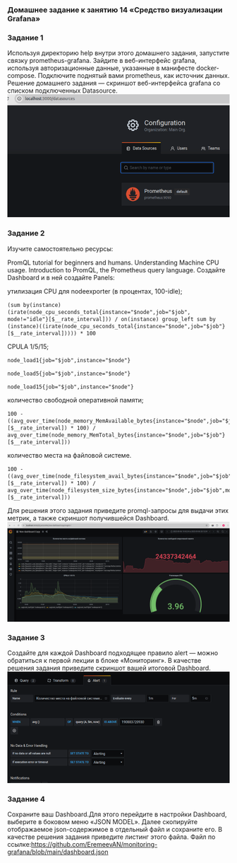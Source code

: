 ### Домашнее задание к занятию 14 «Средство визуализации Grafana»
### Задание 1
Используя директорию help внутри этого домашнего задания, запустите связку prometheus-grafana.
Зайдите в веб-интерфейс grafana, используя авторизационные данные, указанные в манифесте docker-compose.
Подключите поднятый вами prometheus, как источник данных.
Решение домашнего задания — скриншот веб-интерфейса grafana со списком подключенных Datasource.
![image](https://github.com/EremeevAN/monitoring-grafana/blob/main/1.png)
### Задание 2
Изучите самостоятельно ресурсы:

PromQL tutorial for beginners and humans.
Understanding Machine CPU usage.
Introduction to PromQL, the Prometheus query language.
Создайте Dashboard и в ней создайте Panels:

утилизация CPU для nodeexporter (в процентах, 100-idle);
```
(sum by(instance) (irate(node_cpu_seconds_total{instance="$node",job="$job", mode!="idle"}[$__rate_interval])) / on(instance) group_left sum by (instance)((irate(node_cpu_seconds_total{instance="$node",job="$job"}[$__rate_interval])))) * 100
```
CPULA 1/5/15;
```
node_load1{job="$job",instance="$node"}
```
```
node_load5{job="$job",instance="$node"}
```
```
node_load15{job="$job",instance="$node"}
```

количество свободной оперативной памяти;
```
100 - ((avg_over_time(node_memory_MemAvailable_bytes{instance="$node",job="$job"}[$__rate_interval]) * 100) / avg_over_time(node_memory_MemTotal_bytes{instance="$node",job="$job"}[$__rate_interval]))
```

количество места на файловой системе.
```
100 - ((avg_over_time(node_filesystem_avail_bytes{instance="$node",job="$job",mountpoint="/",fstype!="rootfs"}[$__rate_interval]) * 100) / avg_over_time(node_filesystem_size_bytes{instance="$node",job="$job",mountpoint="/",fstype!="rootfs"}[$__rate_interval]))
```

Для решения этого задания приведите promql-запросы для выдачи этих метрик, а также скриншот получившейся Dashboard.
![image](https://github.com/EremeevAN/monitoring-grafana/blob/main/2.png)
### Задание 3
Создайте для каждой Dashboard подходящее правило alert — можно обратиться к первой лекции в блоке «Мониторинг».
В качестве решения задания приведите скриншот вашей итоговой Dashboard.
![image](https://github.com/EremeevAN/monitoring-grafana/blob/main/3.png)
### Задание 4
Сохраните ваш Dashboard.Для этого перейдите в настройки Dashboard, выберите в боковом меню «JSON MODEL». Далее скопируйте отображаемое json-содержимое в отдельный файл и сохраните его.
В качестве решения задания приведите листинг этого файла.
Файл по ссылке:https://github.com/EremeevAN/monitoring-grafana/blob/main/dashboard.json
